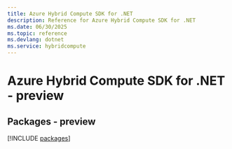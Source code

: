 ```yaml
---
title: Azure Hybrid Compute SDK for .NET
description: Reference for Azure Hybrid Compute SDK for .NET
ms.date: 06/30/2025
ms.topic: reference
ms.devlang: dotnet
ms.service: hybridcompute
---
```

# Azure Hybrid Compute SDK for .NET - preview
## Packages - preview
[!INCLUDE [packages](hybrid-compute-index.md)]